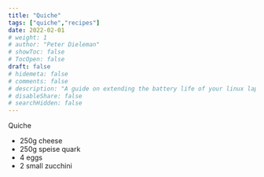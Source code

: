 ```yaml
---
title: "Quiche"
tags: ["quiche","recipes"]
date: 2022-02-01
# weight: 1
# author: "Peter Dieleman"
# showToc: false
# TocOpen: false
draft: false
# hidemeta: false
# comments: false
# description: "A guide on extending the battery life of your linux laptop"
# disableShare: false
# searchHidden: false
---
```


Quiche

- 250g cheese
- 250g speise quark
- 4 eggs
- 2 small zucchini
